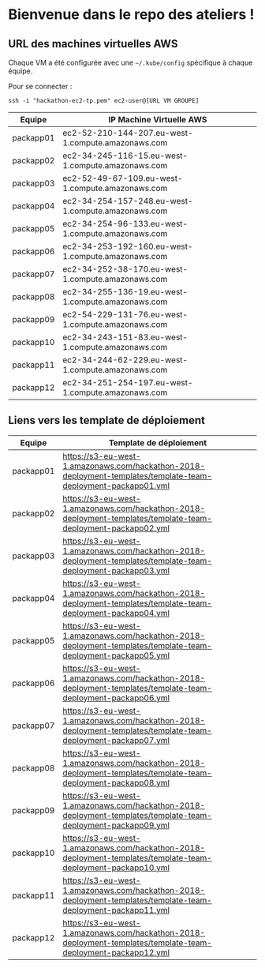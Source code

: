 # Bienvenue dans le repo des ateliers !

## URL des machines virtuelles AWS

Chaque VM a été configurée avec une `~/.kube/config` spécifique à chaque équipe. 

Pour se connecter : 
```
ssh -i "hackathon-ec2-tp.pem" ec2-user@[URL VM GROUPE] 
```
| Equipe | IP Machine Virtuelle AWS |
|------|-------|
| packapp01 | ec2-52-210-144-207.eu-west-1.compute.amazonaws.com |
| packapp02 | ec2-34-245-116-15.eu-west-1.compute.amazonaws.com |
| packapp03 | ec2-52-49-67-109.eu-west-1.compute.amazonaws.com |
| packapp04 | ec2-34-254-157-248.eu-west-1.compute.amazonaws.com |
| packapp05 | ec2-34-254-96-133.eu-west-1.compute.amazonaws.com |
| packapp06 | ec2-34-253-192-160.eu-west-1.compute.amazonaws.com |
| packapp07 | ec2-34-252-38-170.eu-west-1.compute.amazonaws.com |
| packapp08 | ec2-34-255-136-19.eu-west-1.compute.amazonaws.com |
| packapp09 | ec2-54-229-131-76.eu-west-1.compute.amazonaws.com |
| packapp10 | ec2-34-243-151-83.eu-west-1.compute.amazonaws.com |
| packapp11 | ec2-34-244-62-229.eu-west-1.compute.amazonaws.com |
| packapp12 | ec2-34-251-254-197.eu-west-1.compute.amazonaws.com |

## Liens vers les template de déploiement

| Equipe | Template de déploiement |
|------|-------|
| packapp01 | https://s3-eu-west-1.amazonaws.com/hackathon-2018-deployment-templates/template-team-deployment-packapp01.yml |
| packapp02 | https://s3-eu-west-1.amazonaws.com/hackathon-2018-deployment-templates/template-team-deployment-packapp02.yml |
| packapp03 | https://s3-eu-west-1.amazonaws.com/hackathon-2018-deployment-templates/template-team-deployment-packapp03.yml |
| packapp04 | https://s3-eu-west-1.amazonaws.com/hackathon-2018-deployment-templates/template-team-deployment-packapp04.yml |
| packapp05 | https://s3-eu-west-1.amazonaws.com/hackathon-2018-deployment-templates/template-team-deployment-packapp05.yml |
| packapp06 | https://s3-eu-west-1.amazonaws.com/hackathon-2018-deployment-templates/template-team-deployment-packapp06.yml |
| packapp07 | https://s3-eu-west-1.amazonaws.com/hackathon-2018-deployment-templates/template-team-deployment-packapp07.yml |
| packapp08 | https://s3-eu-west-1.amazonaws.com/hackathon-2018-deployment-templates/template-team-deployment-packapp08.yml |
| packapp09 | https://s3-eu-west-1.amazonaws.com/hackathon-2018-deployment-templates/template-team-deployment-packapp09.yml |
| packapp10 | https://s3-eu-west-1.amazonaws.com/hackathon-2018-deployment-templates/template-team-deployment-packapp10.yml |
| packapp11 | https://s3-eu-west-1.amazonaws.com/hackathon-2018-deployment-templates/template-team-deployment-packapp11.yml |
| packapp12 | https://s3-eu-west-1.amazonaws.com/hackathon-2018-deployment-templates/template-team-deployment-packapp12.yml |
